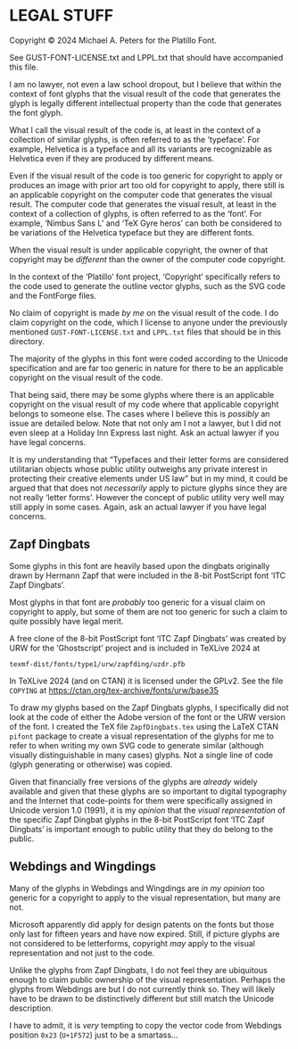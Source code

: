LEGAL STUFF
===========

Copyright © 2024 Michael A. Peters for the Platillo Font.

See GUST-FONT-LICENSE.txt and LPPL.txt that should have accompanied this file.

I am no lawyer, not even a law school dropout, but I believe that within the
context of font glyphs that the visual result of the code that generates the
glyph is legally different intellectual property than the code that generates
the font glyph.

What I call the visual result of the code is, at least in the context of a
collection of similar glyphs, is often referred to as the ‘typeface’. For
example, Helvetica is a typeface and all its variants are recognizable as
Helvetica even if they are produced by different means. 

Even if the visual result of the code is too generic for copyright to apply or
produces an image with prior art too old for copyright to apply, there still is
an applicable copyright on the computer code that generates the visual result.
The computer code that generates the visual result, at least in the context of
a collection of glyphs, is often referred to as the ‘font’. For example,
‘Nimbus Sans L’ and ‘TeX Gyre heros’ can both be considered to be variations
of the Helvetica typeface but they are different fonts.

When the visual result is under applicable copyright, the owner of that
copyright may be *different* than the owner of the computer code copyright.

In the context of the ‘Platillo’ font project, ‘Copyright’ specifically refers
to the code used to generate the outline vector glyphs, such as the SVG code and
the FontForge files.

No claim of copyright is made *by me* on the visual result of the code. I do
claim copyright on the code, which I license to anyone under the previously
mentioned `GUST-FONT-LICENSE.txt` and `LPPL.txt` files that should be in this
directory.

The majority of the glyphs in this font were coded according to the Unicode
specification and are far too generic in nature for there to be an applicable
copyright on the visual result of the code.

That being said, there may be some glyphs where there is an applicable
copyright on the visual result of my code where that applicable copyright
belongs to someone else. The cases where I believe this is *possibly* an issue
are detailed below. Note that not only am I not a lawyer, but I did not even
sleep at a Holiday Inn Express last night. Ask an actual lawyer if you have
legal concerns.

It is my understanding that “Typefaces and their letter forms are considered
utilitarian objects whose public utility outweighs any private interest in
protecting their creative elements under US law” but in my mind, it could be
argued that that does not *necessarily* apply to picture glyphs since they are
not really ‘letter forms’. However the concept of public utility very well may
still apply in some cases. Again, ask an actual lawyer if you have legal
concerns.


Zapf Dingbats
-------------

Some glyphs in this font are heavily based upon the dingbats originally drawn by
Hermann Zapf that were included in the 8-bit PostScript font ‘ITC Zapf
Dingbats’.

Most glyphs in that font are *probably* too generic for a visual claim on
copyright to apply, but some of them are not too generic for such a claim to
quite possibly have legal merit.

A free clone of the 8-bit PostScript font ‘ITC Zapf Dingbats’ was created by URW
for the ‘Ghostscript’ project and is included in TeXLive 2024 at

    texmf-dist/fonts/type1/urw/zapfding/uzdr.pfb

In TeXLive 2024 (and on CTAN) it is licensed under the GPLv2. See the file
`COPYING` at https://ctan.org/tex-archive/fonts/urw/base35

To draw my glyphs based on the Zapf Dingbats glyphs, I specifically did not look
at the code of either the Adobe version of the font or the URW version of the
font. I created the TeX file `ZapfDingbats.tex` using the LaTeX CTAN `pifont`
package to create a visual representation of the glyphs for me to refer to when
writing my own SVG code to generate similar (although visually distinguishable
in many cases) glyphs. Not a single line of code (glyph generating or otherwise)
was copied.

Given that financially free versions of the glyphs are *already* widely
available and given that these glyphs are so important to digital typography and
the Internet that code-points for them were specifically assigned in Unicode
version 1.0 (1991), it is my *opinion* that the *visual representation* of the
specific Zapf Dingbat glyphs in the 8-bit PostScript font ‘ITC Zapf Dingbats’ is
important enough to public utility that they do belong to the public.


Webdings and Wingdings
----------------------

Many of the glyphs in Webdings and Wingdings are *in my opinion* too generic for
a copyright to apply to the visual representation, but many are not.

Microsoft apparently did apply for design patents on the fonts but those only
last for fifteen years and have now expired. Still, if picture glyphs are not
considered to be letterforms, copyright *may* apply to the visual representation
and not just to the code.

Unlike the glyphs from Zapf Dingbats, I do not feel they are ubiquitous enough
to claim public ownership of the visual representation. Perhaps the glyphs from
Webdings are but I do not currently think so. They will likely have to be drawn
to be distinctively different but still match the Unicode description.

I have to admit, it is *very* tempting to copy the vector code from Webdings
position `0x23` (`U+1F572`) just to be a smartass...

